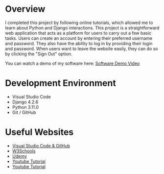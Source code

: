 # Overview
I completed this project by following online tutorials, which allowed me to learn about Python and Django interactions. This project is a straightforward web application that acts as a platform for users to carry out a few basic tasks. Users can create an account by entering their preferred username and password. They also have the ability to log in by providing their login and password. When users want to leave the website easily, they can do so by clicking the "Sign Out" option.

You can watch a demo of my software here: [Software Demo Video](https://youtu.be/0c_ySGg8CRM)

# Development Environment

* Visual Studio Code
* Django 4.2.6
* Python 3.11.0 
* Git / GitHub


# Useful Websites

* [Visual Studio Code & GitHub](https://code.visualstudio.com/docs/editor/versioncontrol)
* [W3Schools](https://www.w3schools.com/django/index.php)
* [Udemy](https://gale.udemy.com/course/python-django-the-practical-guide/learn/lecture/26372766#overview)
* [Youtube Tutorial](https://www.youtube.com/watch?v=1UvTNMH7zDo)
* [Youtube Tutorial](https://www.youtube.com/watch?v=rHux0gMZ3Eg&t=1661s)